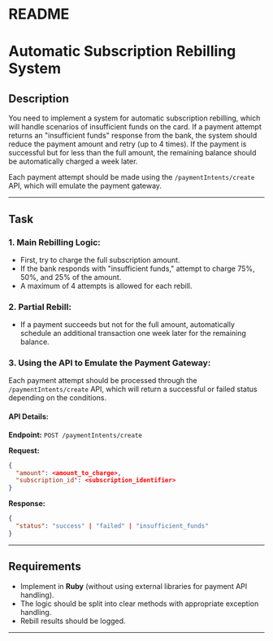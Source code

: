 # README

# Automatic Subscription Rebilling System

## Description
You need to implement a system for automatic subscription rebilling, which will handle scenarios of insufficient funds on the card. If a payment attempt returns an "insufficient funds" response from the bank, the system should reduce the payment amount and retry (up to 4 times). If the payment is successful but for less than the full amount, the remaining balance should be automatically charged a week later.

Each payment attempt should be made using the `/paymentIntents/create` API, which will emulate the payment gateway.

---

## Task

### 1. Main Rebilling Logic:
- First, try to charge the full subscription amount.
- If the bank responds with "insufficient funds," attempt to charge 75%, 50%, and 25% of the amount.
- A maximum of 4 attempts is allowed for each rebill.

### 2. Partial Rebill:
- If a payment succeeds but not for the full amount, automatically schedule an additional transaction one week later for the remaining balance.

### 3. Using the API to Emulate the Payment Gateway:
Each payment attempt should be processed through the `/paymentIntents/create` API, which will return a successful or failed status depending on the conditions.

#### **API Details:**
**Endpoint:** `POST /paymentIntents/create`

**Request:**
```json
{
  "amount": <amount_to_charge>,
  "subscription_id": <subscription_identifier>
}
```

**Response:**
```json
{
  "status": "success" | "failed" | "insufficient_funds"
}
```

---

## Requirements
- Implement in **Ruby** (without using external libraries for payment API handling).
- The logic should be split into clear methods with appropriate exception handling.
- Rebill results should be logged.

---

